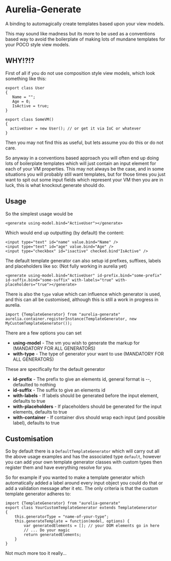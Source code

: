 # Aurelia-Generate

A binding to automagically create templates based upon your view models.

This may sound like madness but its more to be used as a conventions based way to avoid the boilerplate of making lots of mundane templates for your POCO style view models.

## WHY!?!?

First of all if you do not use composition style view models, which look something like this:

```
export class User
{
   Name = "";
   Age = 0;
   IsActive = true;
}

export class SomeVM()
{
  activeUser = new User(); // or get it via IoC or whatever
}

```

Then you may not find this as useful, but lets assume you do this or do not care.
 
So anyway in a conventions based approach you will often end up doing lots of boilerplate templates which will just 
contain an input element for each of your VM properties. This may not always be the case, and in some situations 
you will probably still want templates, but for those times you just want to spit out some input fields which represent 
your VM then you are in luck, this is what knockout.generate should do.

## Usage

So the simplest usage would be
```
<generate using-model.bind="ActiveUser"></generate>
```

Which would end up outputting (by default) the content:
```
<input type="text" id="name" value.bind="Name" />
<input type="text" id="age" value.bind="Age" />
<input type="checkbox" id="isactive" checked.bind"IsActive" />
```
The default template generator can also setup id prefixes, suffixes, labels and placeholders like so: (Not fully working in aurelia yet)

```
<generate using-model.bind="ActiveUser" id-prefix.bind="some-prefix" id-suffix.bind="some-suffix" with-labels="true" with-placeholders="true"></generate>
```
There is also the `type` value which can influence which generator is used, and this can all be customised, although this is still a work in progress in aurelia.

```
import {TemplateGenerator} from "aurelia-generate"
aurelia.container.registerInstance(TemplateGenerator, new MyCustomTemplateGenerator());
```

There are a few options you can set

* **using-model** - The vm you wish to generate the markup for (MANDATORY FOR ALL GENERATORS)
* **with-type** - The type of generator your want to use (MANDATORY FOR ALL GENERATORS)

These are specifically for the default generator

* **id-prefix** - The prefix to give an elements id, general format is <prefix>-<name-of-property-as-spinal-case>-<suffix>, defaulted to nothing
* **id-suffix** - The suffix to give an elements id
* **with-labels** - If labels should be generated before the input element, defaults to true
* **with-placeholders** - If placeholders should be generated for the input elements, defaults to true
* **with-container** - If container divs should wrap each input (and possible label), defaults to true

## Customisation

So by default there is a `DefaultTemplateGenerator` which will carry out all the above usage examples and has the associated 
type `default`, however you can add your own template generator classes with custom types then register them and have everything 
resolve for you.

So for example if you wanted to make a template generator which automatically added a label around every input object you could do that 
or add a validation message after it etc. The only criteria is that the custom template generator adheres to:

```
import {TemplateGenerator} from "aurelia-generate"
export class YourCustomTemplateGenerator extends TemplateGenerator
{
    this.generatorType = "name-of-your-type";
    this.generateTemplate = function(model, options) {
        var generatedElements = []; // your DOM elements go in here
        // ... Do your magic
        return generatedElements;
    }
}
```

Not much more too it really...